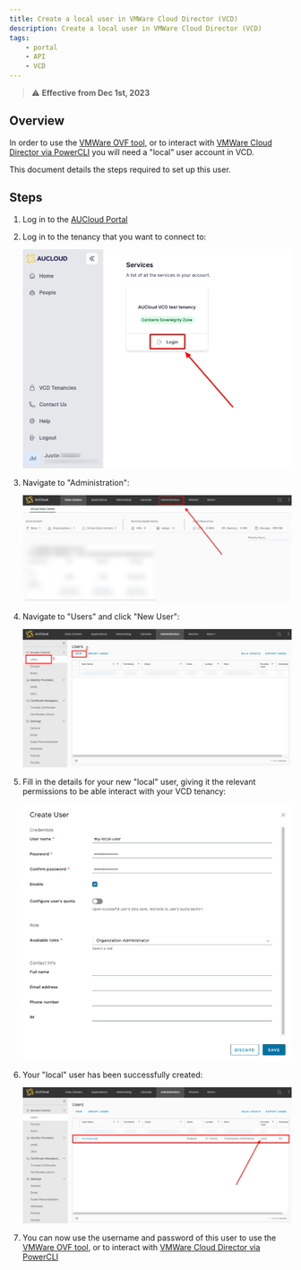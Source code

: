 ```yaml
---
title: Create a local user in VMWare Cloud Director (VCD)
description: Create a local user in VMWare Cloud Director (VCD)
tags:
    - portal
    - API
    - VCD
---
```


> :warning: **Effective from Dec 1st, 2023**

## Overview

In order to use the [VMWare OVF tool](../../Compute/Working_with_Virtual_Machines/how_to_vmtemplate_media_using_ovf_tool.md), or to interact with [VMWare Cloud Director via PowerCLI](./establishing_a_connection_to_aucloud_with_powercli.md) you will need a "local" user account in VCD. 

This document details the steps required to set up this user. 

## Steps

1. Log in to the [AUCloud Portal](https://app.aucloud.com.au)
1. Log in to the tenancy that you want to connect to:

    <!-- TODO: FIX THIS -->
    ![tenancy-login](./assets/new-portal/product-instance-login.png)

1. Navigate to "Administration":

    ![vcd-click-administration](./assets/new-portal/vcd-click-administration.png)

1. Navigate to "Users" and click "New User":

    ![vcd-users-new](./assets/new-portal/vcd-users-new.png)

1. Fill in the details for your new "local" user, giving it the relevant permissions to be able interact with your VCD tenancy:

    ![vcd-new-user-form](./assets/new-portal/vcd-new-user-form.png)

1. Your "local" user has been successfully created:

    ![vcd-user-created](./assets/new-portal/vcd-user-created.png)

1. You can now use the username and password of this user to use the [VMWare OVF tool](../../Compute/Working_with_Virtual_Machines/how_to_vmtemplate_media_using_ovf_tool.md), or to interact with [VMWare Cloud Director via PowerCLI](./establishing_a_connection_to_aucloud_with_powercli.md)